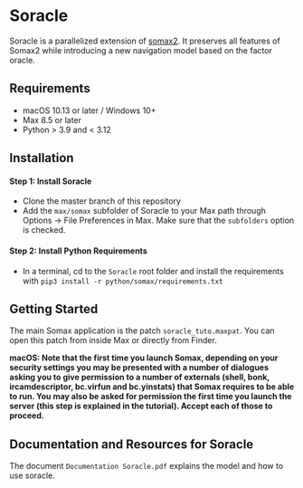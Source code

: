 # Soracle
Soracle is a parallelized extension of [somax2](https://github.com/DYCI2/Somax2). It preserves all features of Somax2 while introducing a new navigation model based on the factor oracle.




## Requirements

* macOS 10.13 or later / Windows 10+
* Max 8.5 or later
*  Python > 3.9 and < 3.12 






## Installation


#### Step 1: Install Soracle

* Clone the master branch of this repository
* Add the `max/somax` subfolder of Soracle to your Max path through Options -> File Preferences in Max. Make sure that the `subfolders` option is checked.

#### Step 2: Install Python Requirements

* In a terminal, cd to the `Soracle` root folder and install the requirements with `pip3 install -r python/somax/requirements.txt`

## Getting Started
The main Somax application is the patch `soracle_tuto.maxpat`. You can open this patch from inside Max or directly from Finder.

**macOS: Note that the first time you launch Somax, depending on your security settings you may be presented with a number of dialogues asking you to give permission to a number of externals (shell, bonk, ircamdescriptor, bc.virfun and bc.yinstats) that Somax requires to be able to run. You may also be asked for permission the first time you launch the server (this step is explained in the tutorial). Accept each of those to proceed.**

## Documentation and Resources for Soracle

The document `Documentation Soracle.pdf` explains the model and how to use soracle.


